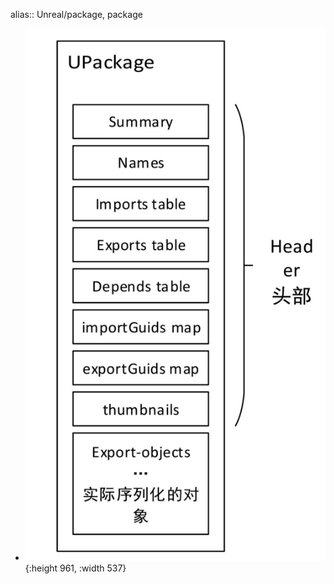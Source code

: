 alias:: Unreal/package, package

- ![image.png](../assets/image_1697707409830_0.png){:height 961, :width 537}